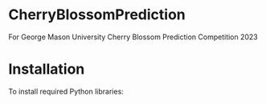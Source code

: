 # CherryBlossomPrediction
For George Mason University Cherry Blossom Prediction Competition 2023

# Installation

To install required Python libraries:


